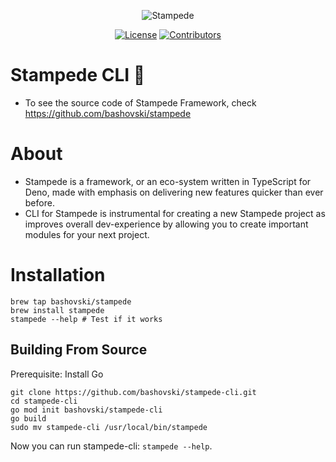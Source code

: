 <p align="center">
  <img alt="Stampede" src="assets/logo.svg" />
</p>

<p align="center">
<a href="https://img.shields.io/badge/license-MIT-%23339933"><img src="https://img.shields.io/badge/license-MIT-%23339933" alt="License"></a>
<a href="https://img.shields.io/github/contributors/bashovski/stampede-cli?color=%23011762"><img src="https://img.shields.io/github/contributors/bashovski/stampede-cli?color=%23011762" alt="Contributors"></a>
</p>

# Stampede CLI 🦕
- To see the source code of Stampede Framework, check https://github.com/bashovski/stampede

# About
- Stampede is a framework, or an eco-system written in TypeScript for Deno, made with emphasis on delivering new features quicker than ever before.
- CLI for Stampede is instrumental for creating a new Stampede project as improves overall dev-experience by allowing you to create important modules for your next project.

# Installation

```shell script
brew tap bashovski/stampede
brew install stampede
stampede --help # Test if it works
```

## Building From Source

Prerequisite: Install Go

```
git clone https://github.com/bashovski/stampede-cli.git
cd stampede-cli
go mod init bashovski/stampede-cli
go build
sudo mv stampede-cli /usr/local/bin/stampede
```

Now you can run stampede-cli: ```stampede --help```.
